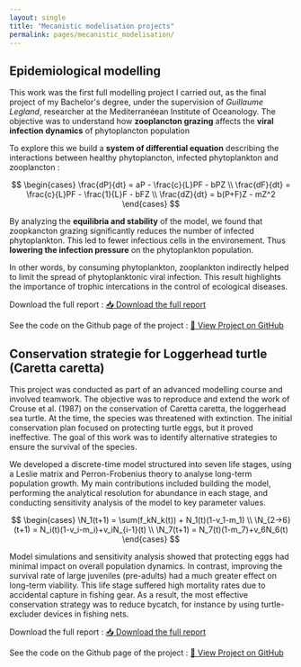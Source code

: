 ```yaml
---
layout: single
title: "Mecanistic modelisation projects"
permalink: pages/mecanistic_modelisation/
---
```


<!-- Load MathJax -->
<script src="https://polyfill.io/v3/polyfill.min.js?features=es6"></script>
<script id="MathJax-script" async
  src="https://cdn.jsdelivr.net/npm/mathjax@3/es5/tex-mml-chtml.js">
</script>

## Epidemiological modelling 

This work was the first full modelling project I carried out, as the final project of my Bachelor's degree, under the supervision of *Guillaume Legland*, researcher at the Mediterranéean Institute of Oceanology.
The objective was to understand how **zooplancton grazing** affects the **viral infection dynamics** of phytoplancton population 

To explore this we build a **system of differential equation** describing the interactions between healthy phytoplancton, infected phytoplankton and zooplancton : 

$$
\begin{cases}
\frac{dP}{dt} = aP - \frac{c}{L}PF - bPZ \\
\frac{dF}{dt} = \frac{c}{L}PF - \frac{1}{L}F - bFZ \\
\frac{dZ}{dt} = b(P+F)Z - mZ^2
\end{cases}
$$

By analyzing the **equilibria and stability** of the model, we found that zoopkancton grazing significantly reduces the number of infected phytoplankton. This led to fewer infectious cells in the environement. Thus **lowering the infection pressure** on the phytoplankton population.

In other words, by consuming phytoplankton, zooplankton indirectly helped to limit the spread of phytoplanktonic viral infection. This result highlights the importance of trophic intercations in the control of ecological diseases.

Download the full report : <a href="/assets/epidemiologic_model.pdf" class="btn btn--primary" target="_blank">📥 Download the full report</a>

See the code on the Github page of the project : <a href="https://github.com/JulesMalavieille/Epidemiological-modelling" class="btn btn--primary" target="_blank">🔗 View Project on GitHub</a> 

## Conservation strategie for Loggerhead turtle (Caretta caretta)

This project was conducted as part of an advanced modelling course and involved teamwork. The objective was to reproduce and extend the work of Crouse et al. (1987) on the conservation of Caretta caretta, the loggerhead sea turtle. At the time, the species was threatened with extinction. The initial conservation plan focused on protecting turtle eggs, but it proved ineffective. The goal of this work was to identify alternative strategies to ensure the survival of the species.

We developed a discrete-time model structured into seven life stages, using a Leslie matrix and Perron-Frobenius theory to analyse long-term population growth. My main contributions included building the model, performing the analytical resolution for abundance in each stage, and conducting sensitivity analysis of the model to key parameter values.

$$
\begin{cases}
\N_1(t+1) = \sum(f_kN_k(t)) + N_1(t)(1-v_1-m_1) \\
\N_{2->6}(t+1) = N_i(t)(1-v_i-m_i)+v_iN_{i-1}(t) \\
\N_7(t+1) = N_7(t)(1-m_7)+v_6N_6(t)
\end{cases}
$$

Model simulations and sensitivity analysis showed that protecting eggs had minimal impact on overall population dynamics. In contrast, improving the survival rate of large juveniles (pre-adults) had a much greater effect on long-term viability. This life stage suffered high mortality rates due to accidental capture in fishing gear. As a result, the most effective conservation strategy was to reduce bycatch, for instance by using turtle-excluder devices in fishing nets.

Download the full report : <a href="/assets/turtle_project.pdf" class="btn btn--primary" target="_blank">📥 Download the full report</a>

See the code on the Github page of the project : <a href="https://github.com/JulesMalavieille/Caretta_caretta_conservation" class="btn btn--primary" target="_blank">🔗 View Project on GitHub</a> 







